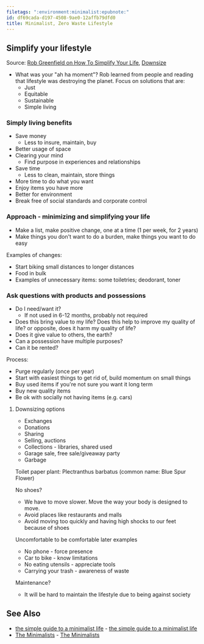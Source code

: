 ```yaml
---
filetags: ":environment:minimalist:epubnote:"
id: df69cada-d197-4508-9ae0-12affb79dfd0
title: Minimalist, Zero Waste Lifestyle
---
```


## Simplify your lifestyle

Source: [Rob Greenfield on How To Simplify Your
Life](https://www.youtube.com/watch?v=KgcFxfL3MOc),
[Downsize](https://www.robgreenfield.md/downsize/)

- What was your "ah ha moment"? Rob learned from people and reading that
  lifestyle was destroying the planet. Focus on solutions that are:
  - Just
  - Equitable
  - Sustainable
  - Simple living

### Simply living benefits

- Save money
  - Less to insure, maintain, buy
- Better usage of space
- Clearing your mind
  - Find purpose in experiences and relationships
- Save time
  - Less to clean, maintain, store things
- More time to do what you want
- Enjoy items you have more
- Better for environment
- Break free of social standards and corporate control

### Approach - minimizing and simplifying your life

- Make a list, make positive change, one at a time (1 per week, for 2
  years)
- Make things you don't want to do a burden, make things you want to do
  easy

Examples of changes:

- Start biking small distances to longer distances
- Food in bulk
- Examples of unnecessary items: some toiletries; deodorant, toner

### Ask questions with products and possessions

- Do I need/want it?
  - If not used in 6-12 months, probably not required
- Does this bring value to my life? Does this help to improve my quality
  of life? or opposite, does it harm my quality of life?
- Does it give value to others, the earth?
- Can a possession have multiple purposes?
- Can it be rented?

Process:

- Purge regularly (once per year)
- Start with easiest things to get rid of, build momentum on small
  things
- Buy used items if you're not sure you want it long term
- Buy new quality items
- Be ok with socially not having items (e.g. cars)

1.  Downsizing options

    - Exchanges
    - Donations
    - Sharing
    - Selling, auctions
    - Collections - libraries, shared used
    - Garage sale, free sale/giveaway party
    - Garbage

    Toilet paper plant: Plectranthus barbatus (common name: Blue Spur
    Flower)

    No shoes?

    - We have to move slower. Move the way your body is designed to
      move.
    - Avoid places like restaurants and malls
    - Avoid moving too quickly and having high shocks to our feet
      because of shoes

    Uncomfortable to be comfortable later examples

    - No phone - force presence
    - Car to bike - know limitations
    - No eating utensils - appreciate tools
    - Carrying your trash - awareness of waste

    Maintenance?

    - It will be hard to maintain the lifestyle due to being against
      society

## See Also

- [the simple guide to a minimalist
  life](../158-psychology-applied-environment-minimalist-lifestyle-simple-guide) -
  [the simple guide to a minimalist
  life](id:170ccdb8-73b1-4edd-aa09-f61e86a075f6)
- [The
  Minimalists](../158-psychology-applied-environment-minimalist-the-minimalists) -
  [The Minimalists](id:5b72e98e-c259-4375-9f23-eb7bc6deffeb)
